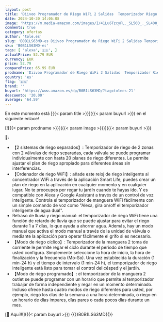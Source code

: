 ```yaml
---
layout: post
title: 'Diivoo Programador de Riego WiFi 2 Salidas  Temporizador Riego Automático con 40 Programas & 2 Modos de riego &  Riego Automatico Compatible con Alexa y Smart Life App para Jardín'
date: 2024-10-30 14:06:08
image: 'https://m.media-amazon.com/images/I/41Lu6TzcyFL._SL500_._SL400_.jpg'
comments: true
category: ofertas
author: 'tole.es'
slug: 'B0B1LS63MD-es Diivoo Programador de Riego WiFi 2 Salidas Temporizador...'
sku: 'B0B1LS63MD-es'
tags: [ 'alexa','🇪🇸', ]
actualPrice: 52.79 EUR
currency: EUR
price: 52.79
comparePrice: 65.99 EUR
prodname: 'Diivoo Programador de Riego WiFi 2 Salidas  Temporizador Riego Automático con 40 Programas & 2 Modos de riego &  Riego Automatico Compatible con Alexa y Smart Life App para Jardín'
country: 'es'
flag: '🇪🇸'
brand: ''
buyurl: 'https://www.amazon.es/dp/B0B1LS63MD/?tag=tolees-21'
descuento: '20.00'
average: '64.59'
---
```


En este momento está [{{< param title >}}]({{< param buyurl >}}) en el siguiente enlace!

[![{{< param prodname >}}]({{< param image >}})]({{< param buyurl >}})

🔎:

- 【2 sistemas de riego separados】: Temporizador de riego de 2 zonas con 2 válvulas de riego separadas, cada válvula se puede programar individualmente con hasta 20 planes de riego diferentes. Le permite ajustar el plan de riego apropiado para diferentes áreas sin interferencias.
- 【Ordenador de riego WiFi】: añade este reloj de riego inteligente al concentrador WiFi a través de la aplicación Smart Life, puedes crear un plan de riego en la aplicación en cualquier momento y en cualquier lugar. No te preocupes por regar tu jardín cuando te hayas ido. Y es compatible con Alexa y Google Assistant a través de un control de voz inteligente. Controla el temporizador de manguera WiFi fácilmente con un simple comando de voz como "Alexa, gira on/off el temporizador inteligente de agua dual".
- Retraso de lluvia y riego manual: el temporizador de riego WiFi tiene una función de retardo de lluvia que se puede ajustar para evitar el riego durante 1 a 7 días, lo que ayuda a ahorrar agua. Además, hay un modo manual que activa el modo manual a través de la unidad de válvula o mediante la aplicación para operar fácilmente el grifo si es necesario.
- 【Modo de riego cíclico】: Temporizador de la manguera 2 toma de corriente le permite regar el ciclo durante el período de tiempo que usted configura. Simplemente seleccione la hora de inicio, la hora de finalización y la frecuencia (Mo-So). Una vez establecida la duración (1 min-24 h) y el tiempo de intervalo (1 min-24 h), el temporizador de riego inteligente está listo para tomar el control del césped y el jardín.
- 【Modo de riego programado】: el temporizador de la manguera 2 outlet se puede programar con un horario que permite al temporizador trabajar de forma independiente y regar en un momento determinado. Incluso ofrece hasta cuatro modos de riego diferentes para usted, por ejemplo, riego los días de la semana a una hora determinada, o riego en un horario de días impares, días pares o cada pocos días durante un mes.

[🛒 Aquí!!!]({{< param buyurl >}})
{{<world>}}B0B1LS63MD{{</world>}}

